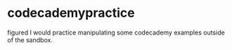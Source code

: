 # codecademypractice
figured I would practice manipulating some codecademy examples outside of the sandbox.
